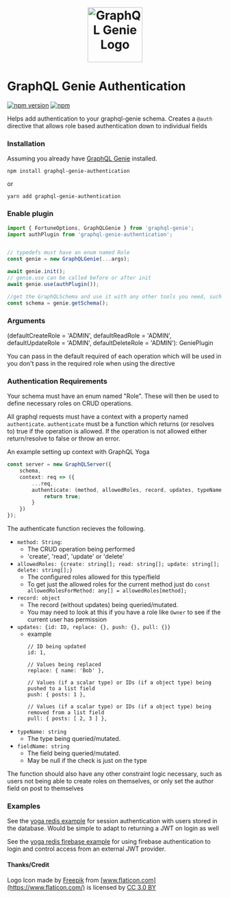 <h1 align="center">
	<img width="128px" src="https://raw.githubusercontent.com/genie-team/graphql-genie/master/resources/logo.svg?sanitize=true" alt="GraphQL Genie Logo">
</h1>

# GraphQL Genie Authentication

[![npm version](https://img.shields.io/npm/v/graphql-genie-authentication.svg)](https://www.npmjs.com/package/graphql-genie-authentication)
[![npm](https://img.shields.io/npm/l/graphql-genie-authentication.svg)](https://github.com/genie-team/graphql-genie/blob/master/LICENSE)

Helps add authentication to your graphql-genie schema. Creates a `@auth` directive that allows role based authentication down to individual fields

### Installation
Assuming you already have [GraphQL Genie](https://github.com/genie-team/graphql-genie) installed.

`npm install graphql-genie-authentication` 

or 

`yarn add graphql-genie-authentication`

### Enable plugin

```js
import { FortuneOptions, GraphQLGenie } from 'graphql-genie';
import authPlugin from 'graphql-genie-authentication';


// typedefs must have an enum named Role
const genie = new GraphQLGenie(...args);

await genie.init();
// genie.use can be called before or after init
await genie.use(authPlugin()); 

//get the GraphQLSchema and use it with any other tools you need, such as subscriptions-transport-ws
const schema = genie.getSchema();
```
### Arguments

(defaultCreateRole = 'ADMIN', defaultReadRole = 'ADMIN', defaultUpdateRole = 'ADMIN', defaultDeleteRole = 'ADMIN'): GeniePlugin

You can pass in the default required of each operation which will be used in you don't pass in the required role when using the directive


### Authentication Requirements

Your schema must have an enum named "Role". These will then be used to define necessary roles on CRUD operations.

All graphql requests must have a context with a property named `authenticate`. `authenticate` must be a function which returns (or resolves to) true if the operation is allowed. If the operation is not allowed either return/resolve to false or throw an error. 

An example setting up context with GraphQL Yoga
```typescript
const server = new GraphQLServer({
	schema,
	context: req => ({
		...req,
		authenticate: (method, allowedRoles, record, updates, typeName, fieldName) => {
			return true;
		}
	})
});
```
The authenticate function recieves the following.

* `method: String`: 
	* The CRUD operation being performed
	* 'create', 'read', 'update' or 'delete'
* `allowedRoles: {create: string[]; read: string[]; update: string[]; delete: string[];}`
	* The configured roles allowed for this type/field
	* To get just the allowed roles for the current method just do `const allowedRolesForMethod: any[] = allowedRoles[method];`
* `record: object`
	* The record (without updates) being queried/mutated.
	* You may need to look at this if you have a role like `Owner` to see if the current user has permission
* `updates: {id: ID, replace: {}, push: {}, pull: {}}`
	* example
		```{
		// ID being updated
		id: 1,

		// Values being replaced
		replace: { name: 'Bob' },

		// Values (if a scalar type) or IDs (if a object type) being pushed to a list field
		push: { posts: 1 },

		// Values (if a scalar type) or IDs (if a object type) being removed from a list field
		pull: { posts: [ 2, 3 ] },
		```
* `typeName: string`
	* The type being queried/mutated.
* `fieldName: string`
	* The field being queried/mutated.
	* May be null if the check is just on the type


The function should also have any other constraint logic necessary, such as users not being able to create roles on themselves, or only set the author field on post to themselves
		
### Examples

See the [yoga redis example](https://github.com/genie-team/graphql-genie/tree/master/examples/graphql-yoga-redis-authentication) for session authentication with users stored in the database. Would be simple to adapt to returning a JWT on login as well

See the [yoga redis firebase example](https://github.com/genie-team/graphql-genie/tree/master/examples/graphql-yoga-redis-firebase-auth) for using firebase authentication to login and control access from an external JWT provider.

#### Thanks/Credit

Logo Icon made by [Freepik](http://www.freepik.com) from [www.flaticon.com](https://www.flaticon.com/) is licensed by [CC 3.0 BY](http://creativecommons.org/licenses/by/3.0/)



